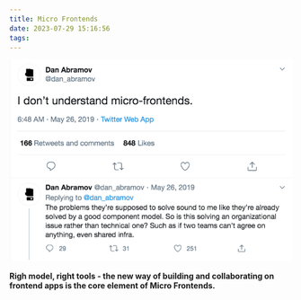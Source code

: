 ```yaml
---
title: Micro Frontends
date: 2023-07-29 15:16:56
tags:
---
```


![Micro Frontends](/img/Micro%20Frontends.png "Micro Frontends")

**Righ model, right tools - the new way of building and collaborating on frontend apps is the core element of Micro Frontends.**

